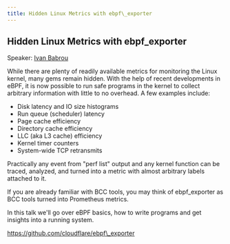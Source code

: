 ```yaml
---
title: Hidden Linux Metrics with ebpf\_exporter
---
```


## Hidden Linux Metrics with ebpf\_exporter

Speaker: [Ivan Babrou](/2018-munich/speakers/ivan-babrou/)

While there are plenty of readily available metrics for monitoring the Linux kernel, many gems remain hidden. With the help of recent developments in eBPF, it is now possible to run safe programs in the kernel to collect arbitrary information with little to no overhead. A few examples include:

* Disk latency and IO size histograms
* Run queue (scheduler) latency
* Page cache efficiency
* Directory cache efficiency
* LLC (aka L3 cache) efficiency
* Kernel timer counters
* System-wide TCP retransmits

Practically any event from "perf list" output and any kernel function can be traced, analyzed, and turned into a metric with almost arbitrary labels attached to it.

If you are already familiar with BCC tools, you may think of ebpf\_exporter as BCC tools turned into Prometheus metrics.

In this talk we'll go over eBPF basics, how to write programs and get insights into a running system.

https://github.com/cloudflare/ebpf\_exporter
